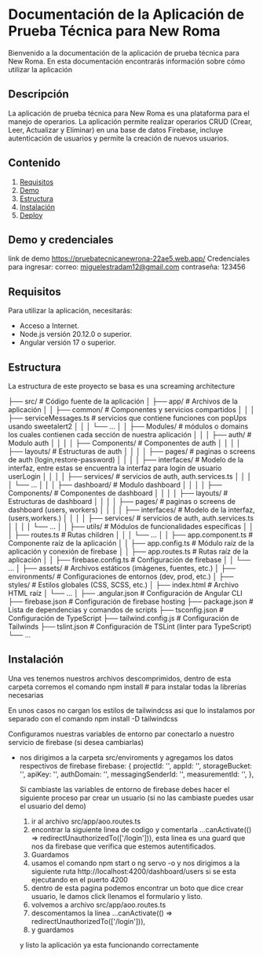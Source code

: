 
<!-- Creado por Miguel Muñoz 
    https://www.linkedin.com/in/miguelestradam12
 -->

# Documentación de la Aplicación de Prueba Técnica para New Roma

Bienvenido a la documentación de la aplicación de prueba técnica para New Roma. En esta documentación encontrarás información sobre cómo utilizar la aplicación

## Descripción

La aplicación de prueba técnica para New Roma es una plataforma para el manejo de operarios. La aplicación permite realizar operarios CRUD (Crear, Leer, Actualizar y Eliminar) en una base de datos Firebase, incluye autenticación de usuarios y permite la creación de nuevos usuarios.

## Contenido

1. [Requisitos](#requisitos)
2. [Demo](#demo)
2. [Estructura](#estructura)
3. [Instalación](#instalación)
4. [Deploy](#Deploy)

## Demo y credenciales
 link de demo https://pruebatecnicanewrona-22ae5.web.app/
 Credenciales para ingresar:
    correo: miguelestradam12@gmail.com
    contraseña: 123456

## Requisitos

Para utilizar la aplicación, necesitarás:

- Acceso a Internet.
- Node.js versión 20.12.0 o superior.
- Angular versión 17 o superior.

## Estructura

<!-- prettier-ignore -->
La estructura de este proyecto se basa es una screaming architecture

├── src/                     # Código fuente de la aplicación
│ ├── app/                   # Archivos de la aplicación
│ │ ├── common/              # Componentes y servicios compartidos
│ │ │ ├── serviceMessages.ts # servicios que contiene funciones con popUps usando sweetalert2
│ │ │ └── ...
│ │ ├── Modules/             # módulos o domains los cuales contienen cada sección de nuestra aplicación
│ │ │ ├── auth/              # Modulo auth
│ │ │ │ ├── Components/      # Componentes de auth
│ │ │ │ ├── layouts/         # Estructuras de auth
│ │ │ │ ├── pages/           # paginas o screens de auth (login,restore-password)
│ │ │ │ ├── interfaces/      # Modelo de la interfaz, entre estas se encuentra la interfaz para login de usuario userLogin
│ │ │ │ ├── services/        # servicios de auth, auth.services.ts
│ │ │ │ └── ...
│ │ │ ├── dashboard/         # Modulo dashboard
│ │ │ │ ├── Components/      # Componentes de dashboard
│ │ │ │ ├── layouts/         # Estructuras de dashboard
│ │ │ │ ├── pages/           # paginas o screens de dashboard (users, workers)
│ │ │ │ ├── interfaces/      # Modelo de la interfaz, (users,workers.)
│ │ │ │ ├── services/        # servicios de auth, auth.services.ts
│ │ │ │ └── ...
│ │ ├── utils/               # Módulos de funcionalidades específicas
│ │ │ ├── routes.ts          # Rutas children
│ │ │ └── ...
│ │ ├── app.component.ts     # Componente raíz de la aplicación
│ │ ├── app.config.ts        # Módulo raíz de la aplicación y conexión de firebase
│ │ ├── app.routes.ts        # Rutas raíz de la aplicación
│ │ ├── firebase.config.ts   # Configuración de firebase
│ │ └── ...
│ ├── assets/                # Archivos estáticos (imágenes, fuentes, etc.)
│ ├── environments/          # Configuraciones de entornos (dev, prod, etc.)
│ ├── styles/                # Estilos globales (CSS, SCSS, etc.)
│ ├── index.html             # Archivo HTML raíz
│ └── ...
│
├── .angular.json             # Configuración de Angular CLI
├── firebase.json             # Configuración de firebase hosting
├── package.json              # Lista de dependencias y comandos de scripts
├── tsconfig.json             # Configuración de TypeScript
├── tailwind.config.js        # Configuración de Tailwinds
├── tslint.json               # Configuración de TSLint (linter para TypeScript)
└── ...

## Instalación

Una ves tenemos nuestros archivos descomprimidos, dentro de esta carpeta corremos el comando 
    npm install     # para instalar todas la librerías necesarias

En unos casos no cargan los estilos de tailwindcss asi que lo instalamos por separado con el comando
    npm install -D tailwindcss

Configuramos nuestras variables de entorno par conectarlo a nuestro servicio de firebase (si desea cambiarlas)
- nos dirigimos a la carpeta src/enviroments y agregamos los datos respectivos de firebase 
    firebase: {
      projectId: '',
      appId: '',
      storageBucket: '',
      apiKey: '',
      authDomain: '',
      messagingSenderId: '',
      measurementId: '',
    },
  
  Si cambiaste las variables de entorno de firebase debes hacer el siguiente proceso par crear un usuario (si no las cambiaste puedes usar el usuario del demo)
    1. ir al archivo src/app/aoo.routes.ts  
    2. encontrar la siguiente linea de codigo y comentarla ...canActivate(() => redirectUnauthorizedTo(['/login'])),  esta linea es una guard que nos da firebase que verifica que estemos autentificados.
    3. Guardamos
    4. usamos el comando npm start o ng servo -o y nos dirigimos a la siguiente ruta http://localhost:4200/dashboard/users si se esta ejecutando en el puerto 4200
    5. dentro de esta pagina podemos encontrar un boto que dice crear usuario, le damos click llenamos el formulario y listo.
    6. volvemos a archivo src/app/aoo.routes.ts 
    6. descomentamos la linea  ...canActivate(() => redirectUnauthorizedTo(['/login'])),
    7. y guardamos
  
  y listo la aplicación ya esta funcionando correctamente


